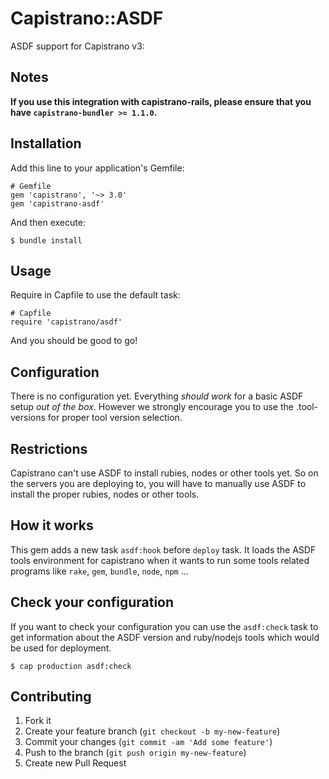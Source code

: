 # Capistrano::ASDF

ASDF support for Capistrano v3:

## Notes

**If you use this integration with capistrano-rails, please ensure that you have `capistrano-bundler >= 1.1.0`.**

## Installation

Add this line to your application's Gemfile:

    # Gemfile
    gem 'capistrano', '~> 3.0'
    gem 'capistrano-asdf'

And then execute:

    $ bundle install

## Usage

Require in Capfile to use the default task:

    # Capfile
    require 'capistrano/asdf'

And you should be good to go!

## Configuration

There is no configuration yet.
Everything *should work* for a basic ASDF setup *out of the box*.
However we strongly encourage you to use the .tool-versions for proper tool version selection.

## Restrictions

Capistrano can't use ASDF to install rubies, nodes or other tools yet.
So on the servers you are deploying to, you will have to manually use ASDF to install the
proper rubies, nodes or other tools.

## How it works

This gem adds a new task `asdf:hook` before `deploy` task.
It loads the ASDF tools environment for capistrano when it wants to run
some tools related programs like `rake`, `gem`, `bundle`, `node`, `npm` ...

## Check your configuration

If you want to check your configuration you can use the `asdf:check` task to
get information about the ASDF version and ruby/nodejs tools which would be used for
deployment.

    $ cap production asdf:check

## Contributing

1. Fork it
2. Create your feature branch (`git checkout -b my-new-feature`)
3. Commit your changes (`git commit -am 'Add some feature'`)
4. Push to the branch (`git push origin my-new-feature`)
5. Create new Pull Request
